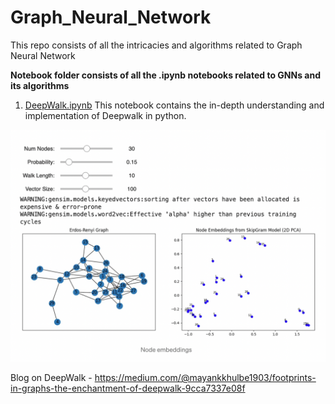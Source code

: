 # Graph_Neural_Network
This repo consists of all the intricacies and algorithms related to Graph Neural Network

__Notebook folder consists of all the .ipynb notebooks related to GNNs and its algorithms__

1. <ins>DeepWalk.ipynb</ins>
This notebook contains the in-depth understanding and implementation of Deepwalk in python.

![Alt text](/images/deepwalk.png?raw=true "Node embeddings in the 2-D embedding space")

Blog on DeepWalk - https://medium.com/@mayankkhulbe1903/footprints-in-graphs-the-enchantment-of-deepwalk-9cca7337e08f
